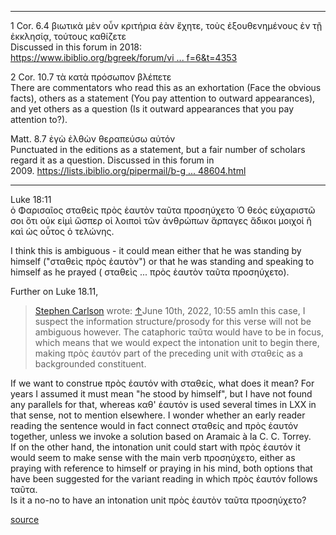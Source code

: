 
---


1 Cor. 6.4 βιωτικὰ μὲν οὖν κριτήρια ἐὰν ἔχητε, τοὺς ἐξουθενημένους ἐν τῇ ἐκκλησίᾳ, τούτους καθίζετε  
Discussed in this forum in 2018:  
[https://www.ibiblio.org/bgreek/forum/vi ... f=6&t=4353](https://www.ibiblio.org/bgreek/forum/viewtopic.php?f=6&t=4353)  

2 Cor. 10.7 τὰ κατὰ πρόσωπον βλέπετε  
There are commentators who read this as an exhortation (Face the obvious facts), others as a statement (You pay attention to outward appearances), and yet others as a question (Is it outward appearances that you pay attention to?).  

Matt. 8.7 ἐγὼ ἐλθὼν θεραπεύσω αὐτόν  
Punctuated in the editions as a statement, but a fair number of scholars regard it as a question. Discussed in this forum in 2009. [https://lists.ibiblio.org/pipermail/b-g ... 48604.html](https://lists.ibiblio.org/pipermail/b-greek/2009-March/048604.html)  
  
---
Luke 18:11  
ὁ Φαρισαῖος σταθεὶς πρὸς ἑαυτὸν ταῦτα προσηύχετο Ὁ θεός εὐχαριστῶ σοι ὅτι οὐκ εἰμὶ ὥσπερ οἱ λοιποὶ τῶν ἀνθρώπων ἅρπαγες ἄδικοι μοιχοί ἢ καὶ ὡς οὗτος ὁ τελώνης.  
  
I think this is ambiguous - it could mean either that he was standing by himself ("σταθεὶς πρὸς ἑαυτὸν") or that he was standing and speaking to himself as he prayed ( σταθεὶς ... πρὸς ἑαυτὸν ταῦτα προσηύχετο).


Further on Luke 18.11,  

> [Stephen Carlson](https://www.ibiblio.org/bgreek/forum/memberlist.php?mode=viewprofile&u=63&sid=4b5887cf0313b4c2d14d3a32da7be0c9) wrote: [↑](https://www.ibiblio.org/bgreek/forum/viewtopic.php?p=37859&sid=4b5887cf0313b4c2d14d3a32da7be0c9#p37859)June 10th, 2022, 10:55 amIn this case, I suspect the information structure/prosody for this verse will not be ambiguous however. The cataphoric ταῦτα would have to be in focus, which means that we would expect the intonation unit to begin there, making πρὸς ἑαυτόν part of the preceding unit with σταθείς as a backgrounded constituent.

If we want to construe πρὸς ἑαυτόν with σταθείς, what does it mean? For years I assumed it must mean "he stood by himself", but I have not found any parallels for that, whereas καθ' ἑαυτόν is used several times in LXX in that sense, not to mention elsewhere. I wonder whether an early reader reading the sentence would in fact connect σταθείς and πρὸς ἑαυτόν together, unless we invoke a solution based on Aramaic à la C. C. Torrey.  
If on the other hand, the intonation unit could start with πρὸς ἑαυτόν it would seem to make sense with the main verb προσηύχετο, either as praying with reference to himself or praying in his mind, both options that have been suggested for the variant reading in which πρὸς ἑαυτόν follows ταῦτα.  
Is it a no-no to have an intonation unit πρὸς ἑαυτὸν ταῦτα προσηύχετο?

[source](https://www.ibiblio.org/bgreek/forum/viewtopic.php?f=11&t=5598#top "Top")